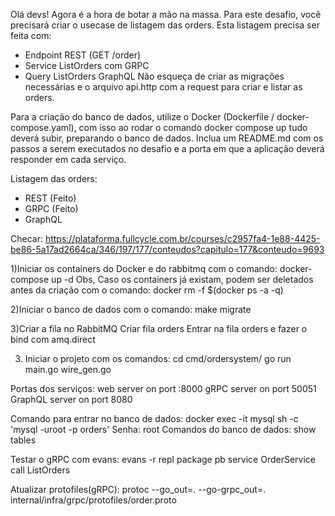 Olá devs!
Agora é a hora de botar a mão na massa. Para este desafio, você precisará criar o usecase de listagem das orders.
Esta listagem precisa ser feita com:
- Endpoint REST (GET /order)
- Service ListOrders com GRPC
- Query ListOrders GraphQL
Não esqueça de criar as migrações necessárias e o arquivo api.http com a request para criar e listar as orders.

Para a criação do banco de dados, utilize o Docker (Dockerfile / docker-compose.yaml), com isso ao rodar o comando docker compose up tudo deverá subir, preparando o banco de dados.
Inclua um README.md com os passos a serem executados no desafio e a porta em que a aplicação deverá responder em cada serviço.

Listagem das orders:
- REST (Feito)
- GRPC (Feito)
- GraphQL

Checar: https://plataforma.fullcycle.com.br/courses/c2957fa4-1e88-4425-be86-5a17ad2664ca/346/197/177/conteudos?capitulo=177&conteudo=9693


1)Iniciar os containers do Docker e do rabbitmq com o comando:
docker-compose up -d
Obs, Caso os containers já existam, podem ser deletados antes da criação com o comando:
docker rm -f $(docker ps -a -q)

2)Iniciar o banco de dados com o comando:
make migrate

3)Criar a fila no RabbitMQ
Criar fila orders
Entrar na fila orders e fazer o bind com amq.direct

3) Iniciar o projeto com os comandos:
cd cmd/ordersystem/
go run main.go wire_gen.go




Portas dos serviços:
    web server on port :8000
    gRPC server on port 50051
    GraphQL server on port 8080


Comando para entrar no banco de dados:
    docker exec -it mysql sh -c 'mysql -uroot -p orders'
    Senha: root
    Comandos do banco de dados:
        show tables


Testar o gRPC com evans:
evans -r repl
package pb
service OrderService
call ListOrders


Atualizar protofiles(gRPC):
protoc --go_out=. --go-grpc_out=. internal/infra/grpc/protofiles/order.proto 
